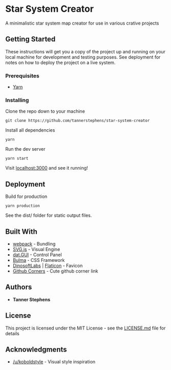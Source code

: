 # Star System Creator

A minimalistic star system map creator for use in various crative projects

## Getting Started

These instructions will get you a copy of the project up and running on your local machine for development and testing purposes. See deployment for notes on how to deploy the project on a live system.

### Prerequisites

* [Yarn](https://classic.yarnpkg.com/en/)

### Installing

Clone the repo down to your machine

```
git clone https://github.com/tannerstephens/star-system-creator
```

Install all dependencies

```
yarn
```

Run the dev server

```
yarn start
```

Visit [localhost:3000](http://localhost:3000) and see it running!

## Deployment

Build for production

```
yarn production
```

See the dist/ folder for static output files.

## Built With

* [webpack](https://webpack.js.org/) - Bundling
* [SVG.js](https://svgjs.dev/docs/3.0/) - Visual Engine
* [dat.GUI](https://github.com/dataarts/dat.gui) - Control Panel
* [Bulma](https://bulma.io/) - CSS Framework
* [DinosoftLabs](https://www.flaticon.com/authors/dinosoftlabs) | [Flaticon](https://www.flaticon.com/) - Favicon
* [Github Corners](http://tholman.com/github-corners/) - Cute github corner link

## Authors

* **Tanner Stephens**

## License

This project is licensed under the MIT License - see the [LICENSE.md](LICENSE.md) file for details

## Acknowledgments

* [/u/koboldstyle](https://www.reddit.com/r/SWN/comments/cp4bkq/easy_solar_system_map_creator/ewp61ca/) - Visual style inspiration
